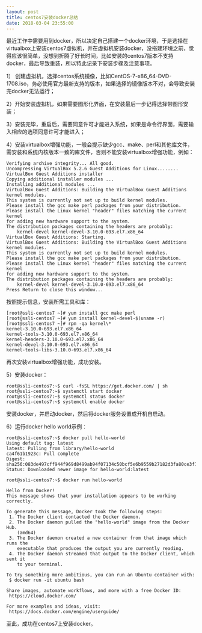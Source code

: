 ```yaml
---
layout: post
title: centos7安装docker总结
date: 2018-03-04 23:55:00
---
```


最近工作中需要用到docker，所以决定自己搭建一个docker环境，于是选择在virtualbox上安装centos7虚拟机，并在虚拟机安装docker，没搭建环境之前，觉得应该很简单，没想到折腾了好长时间，比如安装的centos7版本不支持docker，最后导致重装，所以特此记录下安装步骤及注意事项。

1） 创建虚拟机，选择centos系统镜像，比如CentOS-7-x86_64-DVD-1708.iso，务必使用官方最新支持的版本，如果选择的镜像版本不对，会导致安装完docker无法运行；

2）开始安装虚拟机，如果需要图形化界面，在安装最后一步记得选择带图形安装；

3）安装完毕，重启后，需要同意许可才能进入系统，如果是命令行界面，需要输入相应的选项同意许可才能进入；

4）安装virtualbox增强功能，一般会提示缺少gcc、make、perl和其他库文件，需安装和系统内核版本一致的库文件，否则不能安装virtualbox增强功能，例如：

```
Verifying archive integrity... All good.
Uncompressing VirtualBox 5.2.6 Guest Additions for Linux........
VirtualBox Guest Additions installer
Copying additional installer modules ...
Installing additional modules ...
VirtualBox Guest Additions: Building the VirtualBox Guest Additions kernel modules.
This system is currently not set up to build kernel modules.
Please install the gcc make perl packages from your distribution.
Please install the Linux kernel "header" files matching the current kernel
for adding new hardware support to the system.
The distribution packages containing the headers are probably:
    kernel-devel kernel-devel-3.10.0-693.el7.x86_64
VirtualBox Guest Additions: Starting.
VirtualBox Guest Additions: Building the VirtualBox Guest Additions kernel modules.
This system is currently not set up to build kernel modules.
Please install the gcc make perl packages from your distribution.
Please install the Linux kernel "header" files matching the current kernel
for adding new hardware support to the system.
The distribution packages containing the headers are probably:
    kernel-devel kernel-devel-3.10.0-693.el7.x86_64
Press Return to close this window...
```

按照提示信息，安装所需工具和库：

```
[root@ssli-centos7 ~]# yum install gcc make perl
[root@ssli-centos7 ~]# yum install kernel-devel-$(uname -r)
[root@ssli-centos7 ~]# rpm -qa kernel\*
kernel-3.10.0-693.el7.x86_64
kernel-tools-3.10.0-693.el7.x86_64
kernel-headers-3.10.0-693.el7.x86_64
kernel-devel-3.10.0-693.el7.x86_64
kernel-tools-libs-3.10.0-693.el7.x86_64
```

再次安装virtualbox增强功能，成功安装。

5）安装docker：

```
root@ssli-centos7:~$ curl -fsSL https://get.docker.com/ | sh
root@ssli-centos7:~$ systemctl start docker
root@ssli-centos7:~$ systemctl status docker
root@ssli-centos7:~$ systemctl enable docker
```

安装docker，并启动docker，然后将docker服务设置成开机自启动。

6）运行docker hello world示例：

```
root@ssli-centos7:~$ docker pull hello-world
Using default tag: latest
latest: Pulling from library/hello-world
ca4f61b1923c: Pull complete
Digest: sha256:083de497cff944f969d8499ab94f07134c50bcf5e6b9559b27182d3fa80ce3f7
Status: Downloaded newer image for hello-world:latest
```

```
root@ssli-centos7:~$ docker run hello-world

Hello from Docker!
This message shows that your installation appears to be working correctly.

To generate this message, Docker took the following steps:
 1. The Docker client contacted the Docker daemon.
 2. The Docker daemon pulled the "hello-world" image from the Docker Hub.
    (amd64)
 3. The Docker daemon created a new container from that image which runs the
    executable that produces the output you are currently reading.
 4. The Docker daemon streamed that output to the Docker client, which sent it
    to your terminal.

To try something more ambitious, you can run an Ubuntu container with:
 $ docker run -it ubuntu bash

Share images, automate workflows, and more with a free Docker ID:
 https://cloud.docker.com/

For more examples and ideas, visit:
 https://docs.docker.com/engine/userguide/
```

至此，成功在centos7上安装docker。